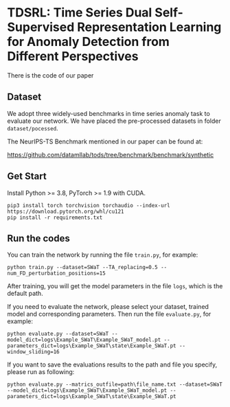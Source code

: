 # TDSRL: Time Series Dual Self-Supervised Representation Learning for Anomaly Detection from Different Perspectives

There is the code of our paper

## Dataset

We adopt three widely-used benchmarks in time series anomaly task to evaluate our network. We have placed the pre-processed datasets in folder `dataset/pocessed`.

The NeurIPS-TS Benchmark mentioned in our paper can be found at:

https://github.com/datamllab/tods/tree/benchmark/benchmark/synthetic


## Get Start

Install Python >= 3.8, PyTorch >= 1.9 with CUDA.

```
pip3 install torch torchvision torchaudio --index-url https://download.pytorch.org/whl/cu121
pip install -r requirements.txt
```


## Run the codes

You can train the network by running the file `train.py`, for example:

```
python train.py --dataset=SWaT --TA_replacing=0.5 --num_FD_perturbation_positions=15
```

After training, you will get the model parameters in the file `logs`, which is the default path.

If you need to evaluate the network, please select your dataset, trained model and corresponding parameters. Then run the file `evaluate.py`, for example:

```
python evaluate.py --dataset=SWaT --model_dict=logs\Example_SWaT\Example_SWaT_model.pt --parameters_dict=logs\Example_SWaT\state\Example_SWaT.pt --window_sliding=16 
```

If you want to save the evaluations results to the path and file you specify, please run as following:

```
python evaluate.py --matrics_outfile=path\file_name.txt --dataset=SWaT --model_dict=logs\Example_SWaT\Example_SWaT_model.pt --parameters_dict=logs\Example_SWaT\state\Example_SWaT.pt
```

<!---
## Reference

We appreciate the following github repos a lot for their valuable code:

https://github.com/Jhryu30/AnomalyBERT

-->
